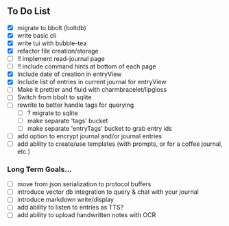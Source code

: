 ## To Do List
- [x] migrate to bbolt (boltdb)
- [x] write basic cli
- [x] write tui with bubble-tea
- [x] refactor file creation/storage
- [ ] !! implement read-journal page
- [ ] !! include command hints at bottom of each page
- [x] Include date of creation in entryView
- [x] Include list of entries in current journal for entryView
- [ ] Make it prettier and fluid with charmbracelet/lipgloss
- [ ] Switch from bbolt to sqlite
- [ ] rewrite to better handle tags for querying
	- [ ] ? migrate to sqlite
	- [ ] make separate 'tags' bucket
	- [ ] make separate 'entryTags' bucket to grab entry ids
- [ ] add option to encrypt journal and/or journal entries
- [ ] add ability to create/use templates (with prompts, or for a coffee journal, etc.)

### Long Term Goals...
- [ ] move from json serialization to protocol buffers
- [ ] introduce vector db integration to query & chat with your journal
- [ ] introduce markdown write/display
- [ ] add ability to listen to entries as TTS?
- [ ] add ability to upload handwritten notes with OCR
